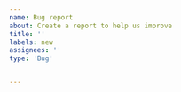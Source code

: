 ```yaml
---
name: Bug report
about: Create a report to help us improve
title: ''
labels: new
assignees: ''
type: 'Bug'


---
```

